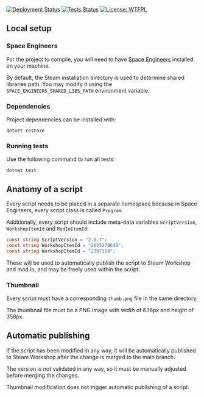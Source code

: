 [![Deployment Status](https://img.shields.io/github/workflow/status/UnhingedIndustries/scripts/Deploy%20scripts?label=Deployment&logo=steam&logoColor=lightblue)](https://github.com/UnHingedIndustries/scripts/actions/workflows/deploy.yml)
[![Tests Status](https://img.shields.io/github/workflow/status/UnhingedIndustries/scripts/Run%20all%20tests?label=Tests&logo=csharp&logoColor=lightgreen)](https://github.com/UnHingedIndustries/scripts/actions/workflows/test.yml)
[![License: WTFPL](https://img.shields.io/badge/License-WTFPL-red.svg)](http://www.wtfpl.net/txt/copying/)

## Local setup

### Space Engineers

For the project to compile, you will need to have [Space Engineers](https://www.spaceengineersgame.com/) installed on your machine.

By default, the Steam installation directory is used to determine shared libraries path.
You may modify it using the `SPACE_ENGINEERS_SHARED_LIBS_PATH` environment variable.

### Dependencies

Project dependencies can be installed with:

```shell
dotnet restore
```

### Running tests

Use the following command to run all tests:

```shell
dotnet test
```

## Anatomy of a script

Every script needs to be placed in a separate namespace because in Space Engineers, every script class is called `Program`.

Additionally, every script should include meta-data variables `ScriptVersion`, `WorkshopItemId` and `ModIoItemId`:

```csharp
const string ScriptVersion = "2.0.7";
const string WorkshopItemId = "2825279640";
const string WorkshopItemId = "2197324";
```

These will be used to automatically publish the script to Steam Workshop and mod.io, and may be freely used within the script.

### Thumbnail

Every script must have a corresponding `thumb.png` file in the same directory.

The thumbnail file must be a PNG image with width of 636px and height of 358px.

## Automatic publishing

If the script has been modified in any way, it will be automatically published to Steam Workshop after the change is merged to the main branch.

The version is not validated in any way, so it must be manually adjusted before merging the changes.

Thumbnail modification does not trigger automatic publishing of a script.